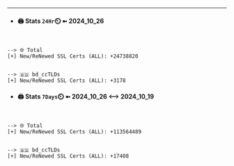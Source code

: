

---
- #### 🖨️ **Stats** `24Hr`⏲️ ➼ 2024_10_26
```console


--> 🌐 Total
[+] New/ReNewed SSL Certs (ALL): +24738820


--> 🇧🇩 bd_ccTLDs
[+] New/ReNewed SSL Certs (ALL): +3178

```

- #### 🖨️ **Stats** `7Days`⏲️ ➼ 2024_10_26 <--> 2024_10_19
```console


--> 🌐 Total
[+] New/ReNewed SSL Certs (ALL): +113564489


--> 🇧🇩 bd_ccTLDs
[+] New/ReNewed SSL Certs (ALL): +17408

```

